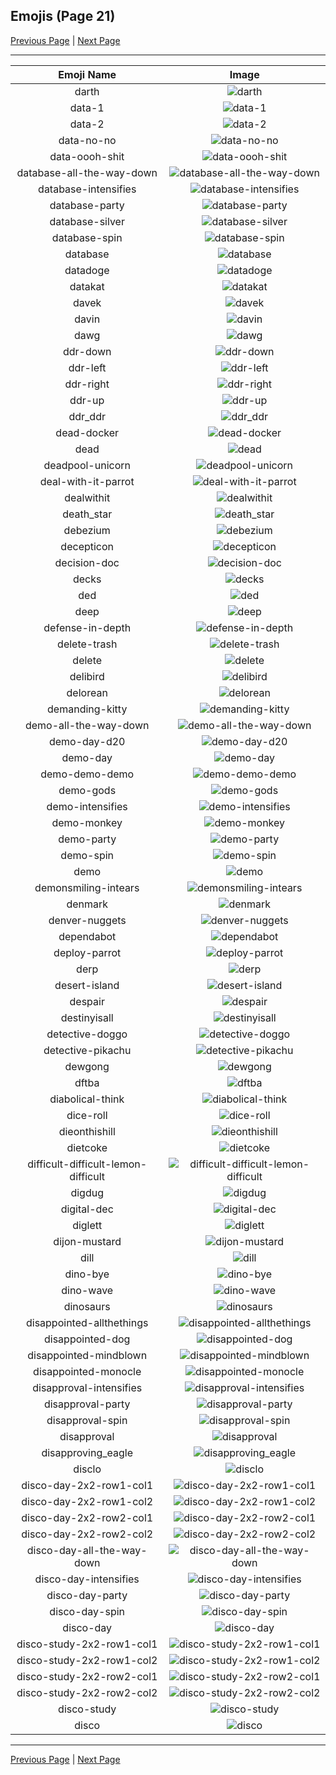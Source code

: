 
## Emojis (Page 21)

[Previous Page](/docs/hny/page-c-0020.md)
  | [Next Page](/docs/hny/page-d-0022.md)

<hr />

|Emoji Name|Image|
| :-: | :-: |
|darth| ![darth](/emojis/hny/darth.png)|
|data-1| ![data-1](/emojis/hny/data-1.png)|
|data-2| ![data-2](/emojis/hny/data-2.gif)|
|data-no-no| ![data-no-no](/emojis/hny/data-no-no.gif)|
|data-oooh-shit| ![data-oooh-shit](/emojis/hny/data-oooh-shit.gif)|
|database-all-the-way-down| ![database-all-the-way-down](/emojis/hny/database-all-the-way-down.gif)|
|database-intensifies| ![database-intensifies](/emojis/hny/database-intensifies.gif)|
|database-party| ![database-party](/emojis/hny/database-party.gif)|
|database-silver| ![database-silver](/emojis/hny/database-silver.png)|
|database-spin| ![database-spin](/emojis/hny/database-spin.gif)|
|database| ![database](/emojis/hny/database.png)|
|datadoge| ![datadoge](/emojis/hny/datadoge.gif)|
|datakat| ![datakat](/emojis/hny/datakat.png)|
|davek| ![davek](/emojis/hny/davek.png)|
|davin| ![davin](/emojis/hny/davin.png)|
|dawg| ![dawg](/emojis/hny/dawg.png)|
|ddr-down| ![ddr-down](/emojis/hny/ddr-down.gif)|
|ddr-left| ![ddr-left](/emojis/hny/ddr-left.gif)|
|ddr-right| ![ddr-right](/emojis/hny/ddr-right.gif)|
|ddr-up| ![ddr-up](/emojis/hny/ddr-up.gif)|
|ddr_ddr| ![ddr_ddr](/emojis/hny/ddr_ddr.jpg)|
|dead-docker| ![dead-docker](/emojis/hny/dead-docker.png)|
|dead| ![dead](/emojis/hny/dead.png)|
|deadpool-unicorn| ![deadpool-unicorn](/emojis/hny/deadpool-unicorn.png)|
|deal-with-it-parrot| ![deal-with-it-parrot](/emojis/hny/deal-with-it-parrot.gif)|
|dealwithit| ![dealwithit](/emojis/hny/dealwithit.gif)|
|death_star| ![death_star](/emojis/hny/death_star.png)|
|debezium| ![debezium](/emojis/hny/debezium.png)|
|decepticon| ![decepticon](/emojis/hny/decepticon.png)|
|decision-doc| ![decision-doc](/emojis/hny/decision-doc.png)|
|decks| ![decks](/emojis/hny/decks.png)|
|ded| ![ded](/emojis/hny/ded.png)|
|deep| ![deep](/emojis/hny/deep.gif)|
|defense-in-depth| ![defense-in-depth](/emojis/hny/defense-in-depth.png)|
|delete-trash| ![delete-trash](/emojis/hny/delete-trash.png)|
|delete| ![delete](/emojis/hny/delete.gif)|
|delibird| ![delibird](/emojis/hny/delibird.png)|
|delorean| ![delorean](/emojis/hny/delorean.png)|
|demanding-kitty| ![demanding-kitty](/emojis/hny/demanding-kitty.png)|
|demo-all-the-way-down| ![demo-all-the-way-down](/emojis/hny/demo-all-the-way-down.gif)|
|demo-day-d20| ![demo-day-d20](/emojis/hny/demo-day-d20.png)|
|demo-day| ![demo-day](/emojis/hny/demo-day.gif)|
|demo-demo-demo| ![demo-demo-demo](/emojis/hny/demo-demo-demo.png)|
|demo-gods| ![demo-gods](/emojis/hny/demo-gods.gif)|
|demo-intensifies| ![demo-intensifies](/emojis/hny/demo-intensifies.gif)|
|demo-monkey| ![demo-monkey](/emojis/hny/demo-monkey.png)|
|demo-party| ![demo-party](/emojis/hny/demo-party.gif)|
|demo-spin| ![demo-spin](/emojis/hny/demo-spin.gif)|
|demo| ![demo](/emojis/hny/demo.png)|
|demonsmiling-intears| ![demonsmiling-intears](/emojis/hny/demonsmiling-intears.png)|
|denmark| ![denmark](/emojis/hny/denmark.gif)|
|denver-nuggets| ![denver-nuggets](/emojis/hny/denver-nuggets.png)|
|dependabot| ![dependabot](/emojis/hny/dependabot.png)|
|deploy-parrot| ![deploy-parrot](/emojis/hny/deploy-parrot.gif)|
|derp| ![derp](/emojis/hny/derp.png)|
|desert-island| ![desert-island](/emojis/hny/desert-island.png)|
|despair| ![despair](/emojis/hny/despair.png)|
|destinyisall| ![destinyisall](/emojis/hny/destinyisall.jpg)|
|detective-doggo| ![detective-doggo](/emojis/hny/detective-doggo.png)|
|detective-pikachu| ![detective-pikachu](/emojis/hny/detective-pikachu.png)|
|dewgong| ![dewgong](/emojis/hny/dewgong.png)|
|dftba| ![dftba](/emojis/hny/dftba.png)|
|diabolical-think| ![diabolical-think](/emojis/hny/diabolical-think.png)|
|dice-roll| ![dice-roll](/emojis/hny/dice-roll.gif)|
|dieonthishill| ![dieonthishill](/emojis/hny/dieonthishill.png)|
|dietcoke| ![dietcoke](/emojis/hny/dietcoke.png)|
|difficult-difficult-lemon-difficult| ![difficult-difficult-lemon-difficult](/emojis/hny/difficult-difficult-lemon-difficult.gif)|
|digdug| ![digdug](/emojis/hny/digdug.gif)|
|digital-dec| ![digital-dec](/emojis/hny/digital-dec.jpg)|
|diglett| ![diglett](/emojis/hny/diglett.png)|
|dijon-mustard| ![dijon-mustard](/emojis/hny/dijon-mustard.gif)|
|dill| ![dill](/emojis/hny/dill.png)|
|dino-bye| ![dino-bye](/emojis/hny/dino-bye.gif)|
|dino-wave| ![dino-wave](/emojis/hny/dino-wave.gif)|
|dinosaurs| ![dinosaurs](/emojis/hny/dinosaurs.gif)|
|disappointed-allthethings| ![disappointed-allthethings](/emojis/hny/disappointed-allthethings.png)|
|disappointed-dog| ![disappointed-dog](/emojis/hny/disappointed-dog.png)|
|disappointed-mindblown| ![disappointed-mindblown](/emojis/hny/disappointed-mindblown.png)|
|disappointed-monocle| ![disappointed-monocle](/emojis/hny/disappointed-monocle.png)|
|disapproval-intensifies| ![disapproval-intensifies](/emojis/hny/disapproval-intensifies.gif)|
|disapproval-party| ![disapproval-party](/emojis/hny/disapproval-party.gif)|
|disapproval-spin| ![disapproval-spin](/emojis/hny/disapproval-spin.gif)|
|disapproval| ![disapproval](/emojis/hny/disapproval.png)|
|disapproving_eagle| ![disapproving_eagle](/emojis/hny/disapproving_eagle.png)|
|disclo| ![disclo](/emojis/hny/disclo.gif)|
|disco-day-2x2-row1-col1| ![disco-day-2x2-row1-col1](/emojis/hny/disco-day-2x2-row1-col1.png)|
|disco-day-2x2-row1-col2| ![disco-day-2x2-row1-col2](/emojis/hny/disco-day-2x2-row1-col2.png)|
|disco-day-2x2-row2-col1| ![disco-day-2x2-row2-col1](/emojis/hny/disco-day-2x2-row2-col1.png)|
|disco-day-2x2-row2-col2| ![disco-day-2x2-row2-col2](/emojis/hny/disco-day-2x2-row2-col2.png)|
|disco-day-all-the-way-down| ![disco-day-all-the-way-down](/emojis/hny/disco-day-all-the-way-down.gif)|
|disco-day-intensifies| ![disco-day-intensifies](/emojis/hny/disco-day-intensifies.gif)|
|disco-day-party| ![disco-day-party](/emojis/hny/disco-day-party.gif)|
|disco-day-spin| ![disco-day-spin](/emojis/hny/disco-day-spin.gif)|
|disco-day| ![disco-day](/emojis/hny/disco-day.png)|
|disco-study-2x2-row1-col1| ![disco-study-2x2-row1-col1](/emojis/hny/disco-study-2x2-row1-col1.png)|
|disco-study-2x2-row1-col2| ![disco-study-2x2-row1-col2](/emojis/hny/disco-study-2x2-row1-col2.png)|
|disco-study-2x2-row2-col1| ![disco-study-2x2-row2-col1](/emojis/hny/disco-study-2x2-row2-col1.png)|
|disco-study-2x2-row2-col2| ![disco-study-2x2-row2-col2](/emojis/hny/disco-study-2x2-row2-col2.png)|
|disco-study| ![disco-study](/emojis/hny/disco-study.png)|
|disco| ![disco](/emojis/hny/disco.gif)|

<hr/>

[Previous Page](/docs/hny/page-c-0020.md)
  | [Next Page](/docs/hny/page-d-0022.md)